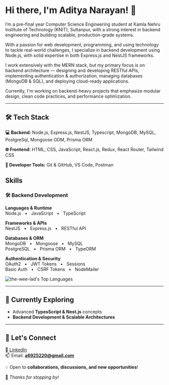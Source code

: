 # Hi there, I'm Aditya Narayan! 👋

I’m a pre-final year Computer Science Engineering student at Kamla Nehru Institute of Technology (KNIT), Sultanpur, with a strong interest in backend engineering and building scalable, production-grade systems.

With a passion for web development, programming, and using technology to tackle real-world challenges, I specialize in backend development using Node.js, with solid expertise in both Express.js and NestJS frameworks.

I work extensively with the MERN stack, but my primary focus is on backend architecture — designing and developing RESTful APIs, implementing authentication & authorization, managing databases (MongoDB & SQL), and deploying cloud-ready applications.

Currently, I'm working on backend-heavy projects that emphasize modular design, clean code practices, and performance optimization.

---

## 🛠️ Tech Stack

**💻 Backend:** Node.js, Express.js, NestJS, Typescript, MongoDB, MySQL, PostgreSql, Mongoose ODM, Prisma ORM

**🌐 Frontend:** HTML, CSS, JavaScript, React.js, Redux, React Router, Tailwind CSS

**🔧 Developer Tools:** Git & GitHub, VS Code, Postman

## Skills

### 🛠️ Backend Development

**Languages & Runtime**  
Node.js &nbsp;&nbsp;•&nbsp;&nbsp; JavaScript &nbsp;&nbsp;•&nbsp;&nbsp; TypeScript  

**Frameworks & APIs**  
NestJS &nbsp;&nbsp;•&nbsp;&nbsp; Express.js &nbsp;&nbsp;•&nbsp;&nbsp; RESTful API  

**Databases & ORM**  
MongoDB &nbsp;&nbsp;•&nbsp;&nbsp; Mongoose &nbsp;&nbsp;•&nbsp;&nbsp; MySQL  
PostgreSQL &nbsp;&nbsp;•&nbsp;&nbsp; Prisma ORM &nbsp;&nbsp;•&nbsp;&nbsp; TypeORM

**Authentication & Security**  
OAuth2 &nbsp;&nbsp;•&nbsp;&nbsp; JWT Tokens &nbsp;&nbsp;•&nbsp;&nbsp; Sessions  
Basic Auth &nbsp;&nbsp;•&nbsp;&nbsp; CSRF Tokens &nbsp;&nbsp;•&nbsp;&nbsp; NodeMailer

![the-wee-lad's Top Languages](https://github-readme-stats.vercel.app/api/top-langs/?username=the-wee-lad&theme=vue-dark&show_icons=true&hide_border=true&layout=compact)

---

<!--
## 🛠️ Featured Projects

🚀 **Sandesh: A Chat Website**
- A beautifully designed **frontend chat application**
- Features **User & Admin roles, real-time charts & graphs**

🌟 **Portfolio Website**
- A **personal portfolio** built with React
- Incorporates **Three.js & Framer Motion** for stunning animations

🛍️ **Shopping Website**
- A **e-commerce platform, product data coming from an API**
- Utilizes **Redux for state management & Tailwind CSS for styling**

--- -->

## 🌱 Currently Exploring

- Advanced **TypesScript & Nest.js** concepts
- **Backend Development & Scalable Architectures**

---

## 🤝 Let's Connect

🔗 [LinkedIn](https://www.linkedin.com/in/aditya-narayan-84338324b/)  
📫 Email: **a6925220@gmail.com**

💡 Open to **collaborations, discussions, and new opportunities**!

🚀 _Thanks for stopping by!_
